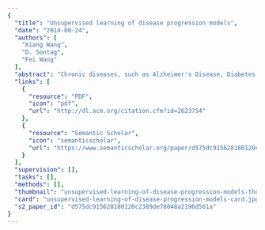 ```yaml
---
{
  "title": "Unsupervised learning of disease progression models",
  "date": "2014-08-24",
  "authors": [
    "Xiang Wang",
    "D. Sontag",
    "Fei Wang"
  ],
  "abstract": "Chronic diseases, such as Alzheimer's Disease, Diabetes, and Chronic Obstructive Pulmonary Disease, usually progress slowly over a long period of time, causing increasing burden to the patients, their families, and the healthcare system. A better understanding of their progression is instrumental in early diagnosis and personalized care. Modeling disease progression based on real-world evidence is a very challenging task due to the incompleteness and irregularity of the observations, as well as the heterogeneity of the patient conditions. In this paper, we propose a probabilistic disease progression model that address these challenges. As compared to existing disease progression models, the advantage of our model is three-fold: 1) it learns a continuous-time progression model from discrete-time observations with non-equal intervals; 2) it learns the full progression trajectory from a set of incomplete records that only cover short segments of the progression; 3) it learns a compact set of medical concepts as the bridge between the hidden progression process and the observed medical evidence, which are usually extremely sparse and noisy. We demonstrate the capabilities of our model by applying it to a real-world COPD patient cohort and deriving some interesting clinical insights.",
  "links": [
    {
      "resource": "PDF",
      "icon": "pdf",
      "url": "http://dl.acm.org/citation.cfm?id=2623754"
    },
    {
      "resource": "Semantic Scholar",
      "icon": "semanticscholar",
      "url": "https://www.semanticscholar.org/paper/d575dc915628180120c2389de78048a2196d561a"
    }
  ],
  "supervision": [],
  "tasks": [],
  "methods": [],
  "thumbnail": "unsupervised-learning-of-disease-progression-models-thumb.jpg",
  "card": "unsupervised-learning-of-disease-progression-models-card.jpg",
  "s2_paper_id": "d575dc915628180120c2389de78048a2196d561a"
}
---
```


